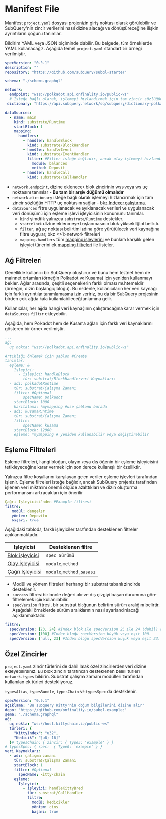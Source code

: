 # Manifest File

Manifest `project.yaml` dosyası projenizin giriş noktası olarak görülebilir ve SubQuery'nin zincir verilerini nasıl dizine alacağı ve dönüştüreceğine ilişkin ayrıntıların çoğunu tanımlar.

Bildirim YAML veya JSON biçiminde olabilir. Bu belgede, tüm örneklerde YAML kullanacağız. Aşağıda temel `project.yaml` standart bir örneği verilmiştir.

``` yml
specVersion: "0.0.1"
description: ""
repository: "https://github.com/subquery/subql-starter"

schema: "./schema.graphql"

network:
  endpoint: "wss://polkadot.api.onfinality.io/public-ws"
  # İsteğe bağlı olarak, işlemeyi hızlandırmak için tam zincir sözlüğün HTTP uç noktasını sağlayın
 dictionary: "https://api.subquery.network/sq/subquery/dictionary-polkadot"

dataSources:
  - name: main
    kind: substrate/Runtime
    startBlock: 1
    mapping:
      handlers:
        - handler: handleBlock
          kind: substrate/BlockHandler
        - handler: handleEvent
          kind: substrate/EventHandler
          filter: #Filter isteğe bağlıdır, ancak olay işlemeyi hızlandırması önerilir
            module: balances
            method: Deposit
        - handler: handleCall
          kind: substrate/CallHandler
```

- `network.endpoint`, dizine eklenecek blok zincirinin wss veya ws uç noktasını tanımlar - **Bu tam bir arşiv düğümü olmalıdır**.
- `network.dictionary` isteğe bağlı olarak işlemeyi hızlandırmak için tam zincir sözlüğün HTTP uç noktasını sağlar - bkz[ Indexer çalıştırma](../tutorials_examples/dictionary.md).
- `dataSources` filtre uygulanacak ve ayıklanacak verileri ve uygulanacak veri dönüşümü için eşleme işlevi işleyicisinin konumunu tanımlar.
  - `kind` şimdilik yalnızca `substrate/Runtime` destekler.
  - `startBlock` dizine eklenmeye başlanmasının blok yüksekliğini belirtir.
  - `filter`, ağ uç noktası belirtimi adına göre yürütülecek veri kaynağına filtre uygular, bkz <>1>network filtreleri</a>
  - `mapping.handlers` tüm [mapping işlevlerini](./mapping.md) ve bunlara karşılık gelen işleyici türlerini ek [mapping filtreleri](#mapping-filters) ile listeler.

## Ağ Filtreleri

Genellikle kullanıcı bir SubQuery oluşturur ve bunu hem testnet hem de mainnet ortamları (örneğin Polkadot ve Kusama) için yeniden kullanmayı bekler. Ağlar arasında, çeşitli seçeneklerin farklı olması muhtemeldir (örneğin, dizin başlangıç bloğu). Bu nedenle, kullanıcıların her veri kaynağı için farklı ayrıntılar tanımlamasına izin veririz, bu da bir SubQuery projesinin birden çok ağda hala kullanılabileceği anlamına gelir.

Kullanıcılar, her ağda hangi veri kaynağının çalıştıracağına karar vermek için `dataSources` `filter` ekleyebilir.

Aşağıda, hem Polkadot hem de Kusama ağları için farklı veri kaynaklarını gösteren bir örnek verilmiştir.

```yaml
...
ağ:
  uç nokta: "wss://polkadot.api.onfinality.io/public-ws"

Artıklığı önlemek için şablon #Create
tanımlar:
  eşleme: &
    Işleyici:
      - işleyici: handleBlock
        tür: substrat/BlockHandlerveri Kaynakları:
  - adı: polkadotRuntime
    tür: substrat/Çalışma Zamanı
    filtre: #Optional
        specName: polkadot
    startBlock: 1000
    haritalama: *mymapping #use şablonu burada
  - adı: kusamaRuntime
    tür: substrat/Çalışma Zamanı
    filtre: 
        specName: kusama
    startBlock: 12000 
    eşleme: *mymapping # yeniden kullanabilir veya değiştirebilir
```

## Eşleme Filtreleri

Eşleme filtreleri, hangi bloğun, olayın veya dış öğenin bir eşleme işleyicisini tetikleyeceğine karar vermek için son derece kullanışlı bir özelliktir.

Yalnızca filtre koşullarını karşılayan gelen veriler eşleme işlevleri tarafından işlenir. Eşleme filtreleri isteğe bağlıdır, ancak SubQuery projeniz tarafından işlenen veri miktarını önemli ölçüde azalttıkları ve dizin oluşturma performansını artıracakları için önerilir.

```yaml
Çağrı Işleyicisi'nden #Example filtresi
filtre: 
   modül: dengeler
   yöntem: Depozito
   başarı: true
```

Aşağıdaki tabloda, farklı işleyiciler tarafından desteklenen filtreler açıklanmaktadır.

| Işleyicisi                                    | Desteklenen filtre          |
| --------------------------------------------- | --------------------------- |
| [Blok işleyicisi](./mapping.md#block-handler) | `spec Sürümü`               |
| [Olay İşleyicisi](./mapping.md#event-handler) | `module`,`method`           |
| [Çağrı Işleyicisi](./mapping.md#call-handler) | `module`,`method` ,`sasası` |


-  Modül ve yöntem filtreleri herhangi bir substrat tabanlı zincirde desteklenir.
- `success` filtresi bir boole değeri alır ve dış çizgiyi başarı durumuna göre filtrelemek için kullanılabilir.
- `specVersion` filtresi, bir substrat bloğunun belirtim sürüm aralığını belirtir. Aşağıdaki örneklerde sürüm aralıklarının nasıl ayarlandırılacağı açıklanmaktadır.

```yaml
filtre:
  specVersion: [23, 24] #Index blok ile specVersion 23 ile 24 (dahil) arasında.
  specVersion: [100] #Index bloğu specVersion büyük veya eşit 100.
  specVersion: [null, 23] #Index bloğu specVersion küçük veya eşit 23.
```

## Özel Zincirler

`project.yaml` zincir türlerini de dahil larak özel zincirlerden veri dizine ekleyebilirsiniz. Bu blok zinciri tarafından desteklenen belirli türleri `network.types` bildirin. Substrat çalışma zamanı modülleri tarafından kullanılan ek türleri destekliyoruz.

`typesAlias`, `typesBundle`, `typesChain` ve `typesSpec` da desteklenir.

``` yml
specVersion: "0.0.1"
açıklama: "Bu subquery Kitty'nin doğum bilgilerini dizine alır"
depo: "https://github.com/onfinality-io/subql-examples"
şema: "./schema.graphql"
ağ:
  uç nokta: "ws://host.kittychain.io/public-ws"
  türleri: {
    "KittyIndex": "u32",
    "Kedicik": "[u8; 16]"
  }# typesChain: { zincir: { Type5: 'example' } }
# typesSpec: { spec:  { Type6: 'example' } }
veri Kaynakları:
  - adı: çalışma zamanı
    tür: substrat/Çalışma Zamanı
    startBlock: 1
    filtre: #Optional
      specName: kitty-chain 
    eşleme:
      Işleyici:
        - işleyici: handleKittyBred
          tür: substrat/CallHandler
          filtre:
            modül: kedicikler
            yöntem: cins
            başarı: true
```
